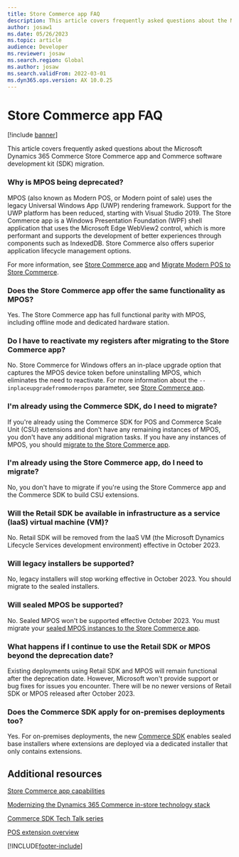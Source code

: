 ```yaml
---
title: Store Commerce app FAQ
description: This article covers frequently asked questions about the Microsoft Dynamics 365 Commerce Store Commerce app and Commerce SDK migration. 
author: josaw1
ms.date: 05/26/2023
ms.topic: article
audience: Developer
ms.reviewer: josaw
ms.search.region: Global
ms.author: josaw
ms.search.validFrom: 2022-03-01
ms.dyn365.ops.version: AX 10.0.25
---
```


# Store Commerce app FAQ

[!include [banner](../includes/banner.md)]

This article covers frequently asked questions about the Microsoft Dynamics 365 Commerce Store Commerce app and Commerce software development kit (SDK) migration.

### Why is MPOS being deprecated?

MPOS (also known as Modern POS, or Modern point of sale) uses the legacy Universal Windows App (UWP) rendering framework. Support for the UWP platform has been reduced, starting with Visual Studio 2019. The Store Commerce app is a Windows Presentation Foundation (WPF) shell application that uses the Microsoft Edge WebView2 control, which is more performant and supports the development of better experiences through components such as IndexedDB. Store Commerce also offers superior application lifecycle management options. 

For more information, see [Store Commerce app](store-commerce.md) and [Migrate Modern POS to Store Commerce](pos-extension/migrate-mpos-store-commerce.md). 

### Does the Store Commerce app offer the same functionality as MPOS?

Yes. The Store Commerce app has full functional parity with MPOS, including offline mode and dedicated hardware station. 

### Do I have to reactivate my registers after migrating to the Store Commerce app? 

No. Store Commerce for Windows offers an in-place upgrade option that captures the MPOS device token before uninstalling MPOS, which eliminates the need to reactivate. For more information about the `--inplaceupgradefrommodernpos` parameter, see [Store Commerce app](store-commerce.md). 

### I'm already using the Commerce SDK, do I need to migrate?

If you're already using the Commerce SDK for POS and Commerce Scale Unit (CSU) extensions and don't have any remaining instances of MPOS, you don't have any additional migration tasks. If you have any instances of MPOS, you should [migrate to the Store Commerce app](pos-extension/migrate-mpos-store-commerce.md).

### I'm already using the Store Commerce app, do I need to migrate?

No, you don't have to migrate if you're using the Store Commerce app and the Commerce SDK to build CSU extensions.

### Will the Retail SDK be available in infrastructure as a service (IaaS) virtual machine (VM)? 

No. Retail SDK will be removed from the IaaS VM (the Microsoft Dynamics Lifecycle Services development environment) effective in October 2023.

### Will legacy installers be supported?

No, legacy installers will stop working effective in October 2023. You should migrate to the sealed installers. 

### Will sealed MPOS be supported?

No. Sealed MPOS won't be supported effective October 2023. You must migrate your [sealed MPOS instances to the Store Commerce app](pos-extension/migrate-mpos-store-commerce.md).

### What happens if I continue to use the Retail SDK or MPOS beyond the deprecation date?

Existing deployments using Retail SDK and MPOS will remain functional after the deprecation date. However, Microsoft won't provide support or bug fixes for issues you encounter. There will be no newer versions of Retail SDK or MPOS released after October 2023. 

### Does the Commerce SDK apply for on-premises deployments too?

Yes. For on-premises deployments, the new [Commerce SDK](retail-sdk/migrate-commerce-sdk.md) enables sealed base installers where extensions are deployed via a dedicated installer that only contains extensions.

## Additional resources

[Store Commerce app capabilities](../store-commerce-capabilities.md)

[Modernizing the Dynamics 365 Commerce in-store technology stack](https://www.microsoft.com/download/details.aspx?id=103896)

[Commerce SDK Tech Talk series](https://community.dynamics.com/365/dynamics-365-fasttrack/b/techtalks/posts/techtalk-series-commerce-extensions)

[POS extension overview](pos-extension/pos-extension-overview.md)


[!INCLUDE[footer-include](../../includes/footer-banner.md)]

